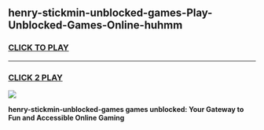 
## henry-stickmin-unblocked-games-Play-Unblocked-Games-Online-huhmm
<h3>
<a href="https://premium76.site?title=henry-stickmin-unblocked-games&ref=25A">CLICK TO PLAY</a></h3>
<hr>

<h3>
<a href="https://premium76.site?title=henry-stickmin-unblocked-games&ref=25A">CLICK 2 PLAY</a>
  
</h3>

<a href="https://premium76.site?title=henry-stickmin-unblocked-games&ref=25A"><img src="https://clearcache.store/games.png"></a>


**henry-stickmin-unblocked-games games unblocked: Your Gateway to Fun and Accessible Online Gaming**
